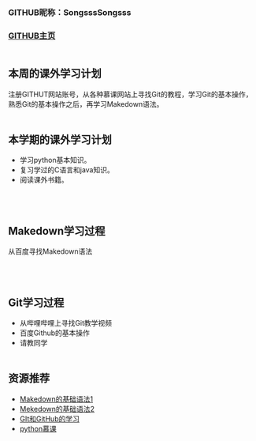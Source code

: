 ### GITHUB昵称：**SongsssSongsss**</br>
### [GITHUB主页](https://github.com/SongssssSongssss)</br></br>
## 本周的课外学习计划

 注册GITHUT网站账号，从各种慕课网站上寻找Git的教程，学习Git的基本操作，熟悉Git的基本操作之后，再学习Makedown语法。 </br> </br>

## 本学期的课外学习计划
 + 学习python基本知识。</br> 
 + 复习学过的C语言和java知识。</br> 
 + 阅读课外书籍。
 
 </br></br>
 
## Makedown学习过程
 从百度寻找Makedown语法
 
 </br></br>
## Git学习过程
+ 从哔哩哔哩上寻找Git教学视频
+ 百度Github的基本操作
+ 请教同学
</br></br>
## 资源推荐
 + [Makedown的基础语法1](https://www.sogou.com/link?url=DOb0bgH2eKh1ibpaMGjuy6mtTA5axMK2fwZhsvlVizcm3Pojx-sH_PfgfR9iaaFc1_TEH-XeQDM.)
 + [Mekedown的基础语法2](https://www.cnblogs.com/wwl1991/p/3716508.html)
 + [GIt和GitHub的学习](https://www.bilibili.com/video/av71415557)
 + [python慕课](https://www.icourse163.org/learn/BIT-268001?tid=1207014257#/learn/announce)
